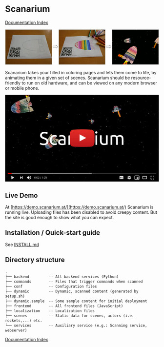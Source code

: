 # Scanarium

[Documentation Index](docs/index.md)

![](docs/images/bait.gif)

Scanarium takes your filled in coloring pages and lets them come to life, by
animating them in a given set of scenes. Scanarium should be resource-friendly
to run on old hardware, and can be viewed on any modern browser or mobile phone.

[![Scanarium video demo](docs/images/bait-youtube.jpg)](https://www.youtube.com/watch?v=LuFLBiLtP8Y)

## Live Demo

At [https://demo.scanarium.at/](https://demo.scanarium.at/) Scanarium is running
live. Uploading files has been disabled to avoid creepy content. But the site is
good enough to show what you can expect.



## Installation / Quick-start guide

See [INSTALL.md](INSTALL.md)



## Directory structure

```
.
├── backend         -- All backend services (Python)
├── commands        -- Files that trigger commands when scanned
├── conf            -- Configuration files
├── dynamic         -- Dynamic, scanned content (generated by setup.sh)
├── dynamic.sample  -- Some sample content for initial deployment
├── frontend        -- All frontend files (JavaScript)
├── localization    -- Localization files
├── scenes          -- Static data for scenes, actors (i.e. rockets,...) etc.
└── services        -- Auxiliary service (e.g.: Scanning service, webserver)
```



[Documentation Index](docs/index.md)
